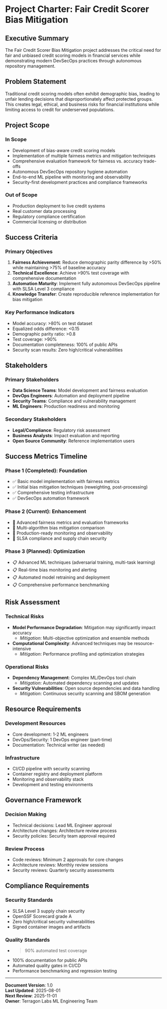 # Project Charter: Fair Credit Scorer Bias Mitigation

## Executive Summary

The Fair Credit Scorer Bias Mitigation project addresses the critical need for fair and unbiased credit scoring models in financial services while demonstrating modern DevSecOps practices through autonomous repository management.

## Problem Statement

Traditional credit scoring models often exhibit demographic bias, leading to unfair lending decisions that disproportionately affect protected groups. This creates legal, ethical, and business risks for financial institutions while limiting access to credit for underserved populations.

## Project Scope

### In Scope
- Development of bias-aware credit scoring models
- Implementation of multiple fairness metrics and mitigation techniques
- Comprehensive evaluation framework for fairness vs. accuracy trade-offs
- Autonomous DevSecOps repository hygiene automation
- End-to-end ML pipeline with monitoring and observability
- Security-first development practices and compliance frameworks

### Out of Scope
- Production deployment to live credit systems
- Real customer data processing
- Regulatory compliance certification
- Commercial licensing or distribution

## Success Criteria

### Primary Objectives
1. **Fairness Achievement**: Reduce demographic parity difference by >50% while maintaining >75% of baseline accuracy
2. **Technical Excellence**: Achieve >90% test coverage with comprehensive documentation
3. **Automation Maturity**: Implement fully autonomous DevSecOps pipeline with SLSA Level 3 compliance
4. **Knowledge Transfer**: Create reproducible reference implementation for bias mitigation

### Key Performance Indicators
- Model accuracy: >80% on test dataset
- Equalized odds difference: <0.15
- Demographic parity ratio: >0.8
- Test coverage: >90%
- Documentation completeness: 100% of public APIs
- Security scan results: Zero high/critical vulnerabilities

## Stakeholders

### Primary Stakeholders
- **Data Science Teams**: Model development and fairness evaluation
- **DevOps Engineers**: Automation and deployment pipeline
- **Security Teams**: Compliance and vulnerability management
- **ML Engineers**: Production readiness and monitoring

### Secondary Stakeholders
- **Legal/Compliance**: Regulatory risk assessment
- **Business Analysts**: Impact evaluation and reporting
- **Open Source Community**: Reference implementation users

## Success Metrics Timeline

### Phase 1 (Completed): Foundation
- ✅ Basic model implementation with fairness metrics
- ✅ Initial bias mitigation techniques (reweighting, post-processing)
- ✅ Comprehensive testing infrastructure
- ✅ DevSecOps automation framework

### Phase 2 (Current): Enhancement
- 🔄 Advanced fairness metrics and evaluation frameworks
- 🔄 Multi-algorithm bias mitigation comparison
- 🔄 Production-ready monitoring and observability
- 🔄 SLSA compliance and supply chain security

### Phase 3 (Planned): Optimization
- 📋 Advanced ML techniques (adversarial training, multi-task learning)
- 📋 Real-time bias monitoring and alerting
- 📋 Automated model retraining and deployment
- 📋 Comprehensive performance benchmarking

## Risk Assessment

### Technical Risks
- **Model Performance Degradation**: Mitigation may significantly impact accuracy
  - *Mitigation*: Multi-objective optimization and ensemble methods
- **Computational Complexity**: Advanced techniques may be resource-intensive
  - *Mitigation*: Performance profiling and optimization strategies

### Operational Risks
- **Dependency Management**: Complex ML/DevOps tool chain
  - *Mitigation*: Automated dependency scanning and updates
- **Security Vulnerabilities**: Open source dependencies and data handling
  - *Mitigation*: Continuous security scanning and SBOM generation

## Resource Requirements

### Development Resources
- Core development: 1-2 ML engineers
- DevOps/Security: 1 DevOps engineer (part-time)
- Documentation: Technical writer (as needed)

### Infrastructure
- CI/CD pipeline with security scanning
- Container registry and deployment platform
- Monitoring and observability stack
- Development and testing environments

## Governance Framework

### Decision Making
- Technical decisions: Lead ML Engineer approval
- Architecture changes: Architecture review process
- Security policies: Security team approval required

### Review Process
- Code reviews: Minimum 2 approvals for core changes
- Architecture reviews: Monthly review sessions
- Security reviews: Quarterly security assessments

## Compliance Requirements

### Security Standards
- SLSA Level 3 supply chain security
- OpenSSF Scorecard grade A
- Zero high/critical security vulnerabilities
- Signed container images and artifacts

### Quality Standards
- >90% automated test coverage
- 100% documentation for public APIs
- Automated quality gates in CI/CD
- Performance benchmarking and regression testing

---

**Document Version**: 1.0  
**Last Updated**: 2025-08-01  
**Next Review**: 2025-11-01  
**Owner**: Terragon Labs ML Engineering Team